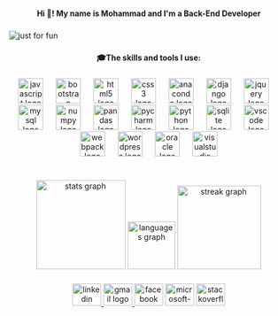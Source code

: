 <h4 align="center">Hi 👋! My name is Mohammad and I'm a Back-End Developer</h4>

###

<img align="center" src="https://user-images.githubusercontent.com/112483091/187425702-72de783a-c79b-4c42-949b-46f78778d95a.svg" alt="just for fun">

###

<h4 align="center">🎓The skills and tools I use:</h4>

###

<div align="center">
  <img src="https://cdn.jsdelivr.net/gh/devicons/devicon/icons/javascript/javascript-original.svg" height="45" alt="javascript logo"  />
  <img width="15" />
  <img src="https://cdn.jsdelivr.net/gh/devicons/devicon/icons/bootstrap/bootstrap-original.svg" height="45" alt="bootstrap logo"  />
  <img width="15" />
  <img src="https://cdn.jsdelivr.net/gh/devicons/devicon/icons/html5/html5-original.svg" height="45" alt="html5 logo"  />
  <img width="15" />
  <img src="https://cdn.jsdelivr.net/gh/devicons/devicon/icons/css3/css3-original.svg" height="45" alt="css3 logo"  />
  <img width="15" />
  <img src="https://cdn.jsdelivr.net/gh/devicons/devicon/icons/anaconda/anaconda-original.svg" height="45" alt="anaconda logo"  />
  <img width="15" />
  <img src="https://cdn.jsdelivr.net/gh/devicons/devicon/icons/django/django-plain.svg" height="45" alt="django logo"  />
  <img width="15" />
  <img src="https://cdn.jsdelivr.net/gh/devicons/devicon/icons/jquery/jquery-original.svg" height="45" alt="jquery logo"  />
  <img width="15" />
  <img src="https://cdn.jsdelivr.net/gh/devicons/devicon/icons/mysql/mysql-original.svg" height="45" alt="mysql logo"  />
  <img width="15" />
  <img src="https://cdn.jsdelivr.net/gh/devicons/devicon/icons/numpy/numpy-original.svg" height="45" alt="numpy logo"  />
  <img width="15" />
  <img src="https://cdn.jsdelivr.net/gh/devicons/devicon/icons/pandas/pandas-original.svg" height="45" alt="pandas logo"  />
  <img width="15" />
  <img src="https://cdn.jsdelivr.net/gh/devicons/devicon/icons/pycharm/pycharm-original.svg" height="45" alt="pycharm logo"  />
  <img width="15" />
  <img src="https://cdn.jsdelivr.net/gh/devicons/devicon/icons/python/python-original.svg" height="45" alt="python logo"  />
  <img width="15" />
  <img src="https://cdn.jsdelivr.net/gh/devicons/devicon/icons/sqlite/sqlite-original.svg" height="45" alt="sqlite logo"  />
  <img width="15" />
  <img src="https://cdn.jsdelivr.net/gh/devicons/devicon/icons/vscode/vscode-original.svg" height="45" alt="vscode logo"  />
  <img width="15" />
  <img src="https://cdn.jsdelivr.net/gh/devicons/devicon/icons/webpack/webpack-original.svg" height="45" alt="webpack logo"  />
  <img width="15" />
  <img src="https://cdn.jsdelivr.net/gh/devicons/devicon/icons/wordpress/wordpress-original.svg" height="45" alt="wordpress logo"  />
  <img width="15" />
  <img src="https://cdn.jsdelivr.net/gh/devicons/devicon/icons/oracle/oracle-original.svg" height="45" alt="oracle logo"  />
  <img width="15" />
  <img src="https://cdn.jsdelivr.net/gh/devicons/devicon/icons/visualstudio/visualstudio-plain.svg" height="45" alt="visualstudio logo"  />
</div>

###

<br clear="both">

<div align="center">
  <img src="https://github-readme-stats.vercel.app/api?username=Mohammad222PR&hide_title=false&hide_rank=false&show_icons=true&include_all_commits=true&count_private=true&disable_animations=false&theme=github_dark&locale=en&hide_border=true&order=1" height="161" alt="stats graph"  />
  <img src="https://github-readme-stats.vercel.app/api/top-langs?username=Mohammad222PR&locale=en&hide_title=false&layout=compact&card_width=320&langs_count=12&theme=github_dark&hide_border=true&order=2" height="86" alt="languages graph"  />
  <img src="https://streak-stats.demolab.com?user=Mohammad222PR&locale=en&mode=daily&theme=github_dark&hide_border=true&border_radius=0&order=3" height="151" alt="streak graph"  />
</div>

###

<div align="center">
  <a href="https://www.linkedin.com/in/techno-code-30a076269/" target="_blank">
    <img src="https://raw.githubusercontent.com/maurodesouza/profile-readme-generator/master/src/assets/icons/social/linkedin/default.svg" width="52" height="40" alt="linkedin logo"  />
  </a>
  <a href="https://mohammades13851@gmail.com" target="_blank">
    <img src="https://raw.githubusercontent.com/maurodesouza/profile-readme-generator/master/src/assets/icons/social/gmail/default.svg" width="52" height="40" alt="gmail logo"  />
  </a>
  <img src="https://raw.githubusercontent.com/maurodesouza/profile-readme-generator/master/src/assets/icons/social/facebook/default.svg" width="52" height="40" alt="facebook logo"  />
  <img src="https://raw.githubusercontent.com/maurodesouza/profile-readme-generator/master/src/assets/icons/social/microsoft-outlook/default.svg" width="52" height="40" alt="microsoft-outlook logo"  />
  <a href="https://stackoverflow.com/users/20475914/techno-code" target="_blank">
    <img src="https://raw.githubusercontent.com/maurodesouza/profile-readme-generator/master/src/assets/icons/social/stackoverflow/default.svg" width="52" height="40" alt="stackoverflow logo"  />
  </a>
</div>

###
